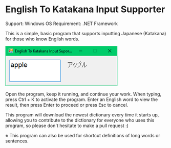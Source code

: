 # English To Katakana Input Supporter

Support: Windows OS
Requirement: .NET Framework

This is a simple, basic program that supports inputting Japanese (Katakana) for those who know English words.

![Screen](images/image1.png)

Open the program, keep it running, and continue your work.
When typing, press Ctrl + K to activate the program. Enter an English word to view the result, then press Enter to proceed or press Esc to cancel.

This program will download the newest dictionary every time it starts up, allowing you to contribute to the dictionary for everyone who uses this program, so please don't hesitate to make a pull request :)

※ This program can also be used for shortcut definitions of long words or sentences.